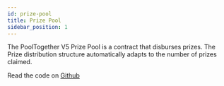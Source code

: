 ```yaml
---
id: prize-pool
title: Prize Pool
sidebar_position: 1
---
```


The PoolTogether V5 Prize Pool is a contract that disburses prizes. The Prize distribution structure automatically adapts to the number of prizes claimed.

Read the code on [Github](https://github.com/pooltogether/v5-prize-pool)